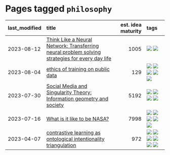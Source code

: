 # Pages tagged `philosophy`

|last_modified|title|est. idea maturity|tags
|:---|:---|---:|:---|
|2023-08-12|[Think Like a Neural Network: Transferring neural problem solving strategies for every day life](../think_like_an_ann.md)|1005|[![](https://img.shields.io/badge/tag-philosophy-3a9a4f)](../tags/philosophy.md) [![](https://img.shields.io/badge/tag-publication-9c3a4a)](../tags/publication.md)|
|2023-08-04|[ethics of training on public data](../ethics_of_public_data.md)|129|[![](https://img.shields.io/badge/tag-ai_ethics-71e862)](../tags/ai_ethics.md) [![](https://img.shields.io/badge/tag-ethics-ad342b)](../tags/ethics.md) [![](https://img.shields.io/badge/tag-fair_use-a3a5e9)](../tags/fair_use.md) [![](https://img.shields.io/badge/tag-philosophy-3a9a4f)](../tags/philosophy.md) [![](https://img.shields.io/badge/tag-remix_culture-a682e)](../tags/remix_culture.md)|
|2023-07-30|[Social Media and Singularity Theory: Information geometry and society](../social_singularities.md)|5192|[![](https://img.shields.io/badge/tag-alignment-dad82b)](../tags/alignment.md) [![](https://img.shields.io/badge/tag-information_geometry-dafbc7)](../tags/information_geometry.md) [![](https://img.shields.io/badge/tag-philosophy-3a9a4f)](../tags/philosophy.md) [![](https://img.shields.io/badge/tag-publication-9c3a4a)](../tags/publication.md)|
|2023-07-16|[What is it like to be NASA?](../what_is_it_like_to_be_nasa.md)|7998|[![](https://img.shields.io/badge/tag-disunity_of_identity-2c91b4)](../tags/disunity_of_identity.md) [![](https://img.shields.io/badge/tag-organization_as_entity-d2ea1b)](../tags/organization_as_entity.md) [![](https://img.shields.io/badge/tag-philosophy-3a9a4f)](../tags/philosophy.md) [![](https://img.shields.io/badge/tag-society_of_mind-dce8fa)](../tags/society_of_mind.md) [![](https://img.shields.io/badge/tag-theory_of_mind-82f36e)](../tags/theory_of_mind.md)|
|2023-04-07|[contrastive learning as ontological intentionality triangulation](../contrastive_learning_as_ontological_intentionality_triangulation.md)|972|[![](https://img.shields.io/badge/tag-meta-1614f8)](../tags/meta.md) [![](https://img.shields.io/badge/tag-philosophy-3a9a4f)](../tags/philosophy.md) [![](https://img.shields.io/badge/tag-semiotics-fe76cf)](../tags/semiotics.md) [![](https://img.shields.io/badge/tag-synesthesia-8fb3d)](../tags/synesthesia.md) [![](https://img.shields.io/badge/tag-theory-8a140)](../tags/theory.md) [![](https://img.shields.io/badge/tag-wip-e9b626)](../tags/wip.md)|